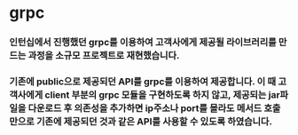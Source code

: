 # grpc

### 인턴십에서 진행했던 **grpc를 이용하여 고객사에게 제공될 라이브러리를 만드는 과정**을 소규모 프로젝트로 재현했습니다.

### 기존에 public으로 제공되던 API를 grpc를 이용하여 제공합니다. 이 때 고객사에게 client 부분의 grpc 모듈을 구현하도록 하지 않고, 제공되는 jar파일을 다운로드 후 의존성을 추가하면 ip주소나 port를 몰라도 메서드 호출만으로 기존에 제공되던 것과 같은 API를 사용할 수 있도록 하였습니다.
